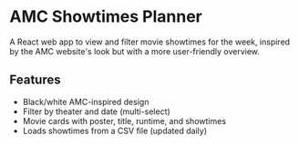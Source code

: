 # AMC Showtimes Planner

A React web app to view and filter movie showtimes for the week, inspired by the AMC website's look but with a more user-friendly overview.

## Features
- Black/white AMC-inspired design
- Filter by theater and date (multi-select)
- Movie cards with poster, title, runtime, and showtimes
- Loads showtimes from a CSV file (updated daily)
